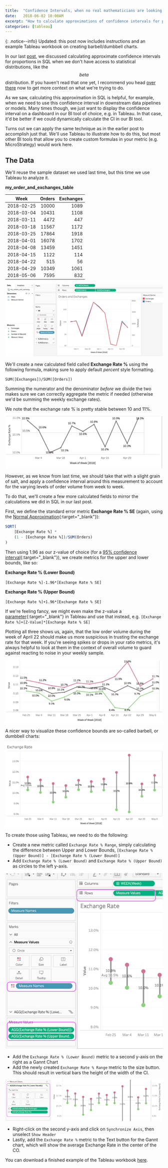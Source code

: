 ```yaml
---
title:  "Confidence Intervals, when no real mathematicians are looking - Tableau Edition"
date:   2018-06-02 10:00AM
excerpt: "How to calculate approximations of confidence intervals for proportions & probabilities in Tableau"
categories: [tableau]
---
```

{: .notice--info}
Updated: this post now includes instructions and an example Tableau workbook on creating barbell/dumbbell charts.

In our last [post](https://calogica.github.io/sql/2018/05/09/confidence-intervals-sql.html), we discussed calculating approximate confidence intervals for proportions in SQL when we don't have access to statistical distributions, like the $$beta$$ distribution. If you haven't read that one yet, I recommend you head [over there](https://calogica.github.io/sql/2018/05/09/confidence-intervals-sql.html) now to get more context on what we're trying to do.

As we saw, calculating this approximation in SQL is helpful, for example, when we need to use this confidence interval in downstream data pipelines or models.
Many times though, we just want to display the confidence interval on a dashboard in our BI tool of choice, e.g. in Tableau. In that case, it'd be better if we could dynamically calculate the CI in our BI tool.

Turns out we can apply the same technique as in the earlier post to accomplish just that. We'll use Tableau to illustrate how to do this, but most other BI tools that allow you to create custom formulas in your metric (e.g. MicroStrategy) would work here.

## The Data
We'll reuse the sample dataset we used last time, but this time we use Tableau to analyze it.

**my_order_and_exchanges_table**

| Week       | Orders | Exchanges |
|------------|-------:|----------:|
| 2018-02-25 |  10000 |      1089 |
| 2018-03-04 |  10431 |      1108 |
| 2018-03-11 |   4472 |       447 |
| 2018-03-18 |  11567 |      1172 |
| 2018-03-25 |  17864 |      1918 |
| 2018-04-01 |  16078 |      1702 |
| 2018-04-08 |  13459 |      1451 |
| 2018-04-15 |   1122 |       114 |
| 2018-04-22 |    515 |        56 |
| 2018-04-29 |  10349 |      1061 |
| 2018-05-06 |   7595 |       832 |


!["Orders and Exchanges by Week"](/assets/plots/orders_exchanges_tableau_2.png "Orders and Exchanges by Week")

We'll create a new calculated field called **Exchange Rate %** using the following formula, making sure to apply default _percent_ style formatting.
```
SUM([Exchanges])/SUM([Orders])
```
Summing the numerator and the denominator _before_ we divide the two makes sure we can correctly aggregate the metric if needed (otherwise we'd be summing the weekly exchange rates).

We note that the exchange rate % is pretty stable between 10 and 11%.

!["Exchange Rate by Week"](/assets/plots/exchange_rate_tableau.png "Exchange Rate by Week")

However, as we know from last time, we should take that with a slight grain of salt, and apply a confidence interval around this measurement to account for the varying levels of order volume from week to week.

To do that, we'll create a few more calculated fields to mirror the calculations we did in SQL in our last post.

First, we define the standard error metric **Exchange Rate % SE** (again, using the [Normal Approximation](https://en.wikipedia.org/wiki/Binomial_proportion_confidence_interval#Normal_approximation_interval){:target="_blank"}):
```R
SQRT(
    [Exchange Rate %] *
    (1 - [Exchange Rate %])/SUM(Orders)
)
```

Then using 1.96 as our z-value of choice (for a [95% confidence interval](http://www.ltcconline.net/greenl/courses/201/estimation/smallConfLevelTable.htm){:target="_blank"}), we create metrics for the upper and lower bounds, like so:

**Exchange Rate % (Lower Bound)**

`[Exchange Rate %]-1.96*[Exchange Rate % SE]`

**Exchange Rate % (Upper Bound)**

`[Exchange Rate %]+1.96*[Exchange Rate % SE]`

If we're feeling fancy, we might even make the z-value a [parameter](https://onlinehelp.tableau.com/current/pro/desktop/en-us/parameters_create.html){:target="_blank"} in Tableau and use that instead, e.g.
`[Exchange Rate %]+[Z-Value]*[Exchange Rate % SE]`

Plotting all three shows us, again, that the low order volume during the week of April 22 should make us more suspicious in trusting the exchange rate for that week. If you're seeing spikes or drops in your ratio metrics, it's always helpful to look at them in the context of overall volume to guard against reacting to noise in your weekly sample.

!["Exchange Rate by Week with CI"](/assets/plots/exchange_rate_conf_int.png "Exchange Rate by Week with CI")

A nicer way to visualize these confidence bounds are so-called barbell, or dumbbell charts:

!["Exchange Rate by Week with Error Dumbell Chart"](/assets/plots/exchange_rate_error_bars_tableau.png "Exchange Rate by Week with Error Dumbell Chart")

To create those using Tableau, we need to do the following:
- Create a new metric called `Exchange Rate % Range`, simply calculating the difference between Upper and Lower Bounds, `[Exchange Rate % (Upper Bound)] - [Exchange Rate % (Lower Bound)]`
- Add `Exchange Rate % (Lower Bound)` and `Exchange Rate % (Upper Bound)` as circles to the left y-axis. 

!["Exchange Rate by Week with CI"](/assets/plots/tableau-barbell-ss1.png "Exchange Rate by Week with CI")

- Add the `Exchange Rate % (Lower Bound)` metric to a second y-axis on the right as a Gannt Chart
- Add the newly created `Exchange Rate % Range` metric to the size button. This should result in vertical bars the height of the width of the CI.

!["Exchange Rate by Week with CI"](/assets/plots/tableau-barbell-ss2.png "Exchange Rate by Week with CI")

- Right-click on the second y-axis and click on `Synchronize Axis`, then unselect `Show Header`
- Lastly, add the `Exchange Rate %` metric to the Text button for the Gannt chart, which will show the average Exchange Rate in the center of the CO.

You can download a finished example of the Tableau workbook [here](/assets/example_workbook.twbx).